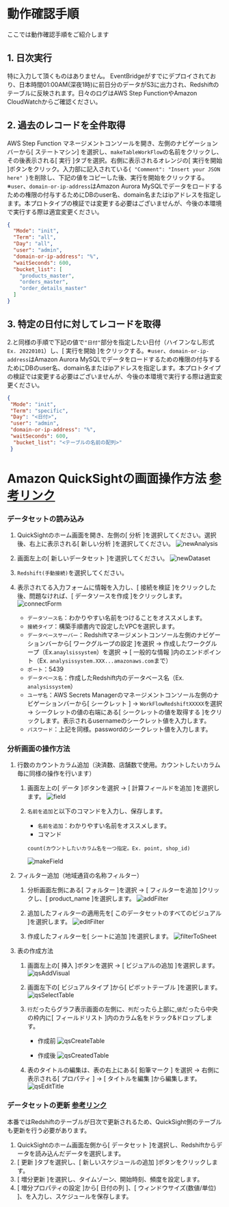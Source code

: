 # 動作確認手順

ここでは動作確認手順をご紹介します

## 1. 日次実行

特に入力して頂くものはありません。
EventBridgeがすでにデプロイされており、日本時間01:00AM(深夜1時)に前日分のデータがS3に出力され、Redshiftのテーブルに反映されます。日々のログはAWS Step FunctionやAmazon CloudWatchからご確認ください。


## 2. 過去のレコードを全件取得

AWS Step Function マネージメントコンソールを開き、左側のナビゲーションバーから[ ステートマシン] を選択し、`makeTableWorkFlow`の名前をクリックし、その後表示される[ 実行 ]タブを選択。右側に表示されるオレンジの[ 実行を開始 ]ボタンをクリック。入力部に記入されている`{ "Comment": "Insert your JSON here" }`を削除し、下記の値をコピーした後、実行を開始をクリックする。※`user`、`domain-or-ip-address`はAmazon Aurora MySQLでデータをロードするための権限の付与するためにDBのuser名、domain名またはipアドレスを指定します。本プロトタイプの検証では変更する必要はございませんが、今後の本環境で実行する際は適宜変更ください。

```json
{
  "Mode": "init",
  "Term": "all",
  "Day": "all",
  "user": "admin",
  "domain-or-ip-address": "%",
  "waitSeconds": 600,
  "bucket_list": [
    "products_master",
    "orders_master",
    "order_details_master"
  ]
}
```


## 3. 特定の日付に対してレコードを取得

2.と同様の手順で下記の値で`"日付"`部分を指定したい日付（ハイフンなし形式 `Ex. 20220101`）し、[ 実行を開始 ]をクリックする。※`user`、`domain-or-ip-address`はAmazon Aurora MySQLでデータをロードするための権限の付与するためにDBのuser名、domain名またはipアドレスを指定します。本プロトタイプの検証では変更する必要はございませんが、今後の本環境で実行する際は適宜変更ください。

```json
{
 "Mode": "init",
 "Term": "specific", 
 "Day": "<日付>",
 "user": "admin",
 "domain-or-ip-address": "%",
 "waitSeconds": 600,
  "bucket_list": "<テーブルの名前の配列>"
 }
```

# Amazon QuickSightの画面操作方法 [参考リンク](https://catalog.workshops.aws/quicksight/en-US/author-workshop)

### データセットの読み込み

1. QuickSightのホーム画面を開き、左側の[ 分析 ]を選択してください。選択後、右上に表示される[ 新しい分析 ]を選択してください。
![newAnalysis](img/QshomeNewAnalysis.png)

2. 画面左上の[ 新しいデータセット ]を選択してください。
![newDataset](img/QsSelectNewDataset.png)

3. `Redshift(手動接続)`を選択してください。

4. 表示されてる入力フォームに情報を入力し、[ 接続を検証 ]をクリックした後、問題なければ、[ データソースを作成 ]をクリックします。
![connectForm](img/QsRsConnectForm.png)
    * `データソース名`：わかりやすい名前をつけることをオススメします。
    * `接続タイプ`：構築手順書内で設定したVPCを選択します。
    * `データベースサーバー`：Redshiftマネージメントコンソール左側のナビゲーションバーから[ ワークグループの設定 ]を選択 → 作成したワークグループ（Ex.`anaylsissystem`）を選択 → [ 一般的な情報 ]内のエンドポイント（Ex. `analysissystem.XXX...amazonaws.com`まで）
    * `ポート`：5439
    * `データベース名`：作成したRedshift内のデータベース名（Ex. `analysissystem`）
    * `ユーザ名`：AWS Secrets Managerのマネージメントコンソール左側のナビゲーションバーから[ シークレット ] → `WorkFlowRedshiftXXXXX`を選択 → シークレットの値の右端にある[ シークレットの値を取得する ]をクリックします。表示されるusernameのシークレット値を入力します。
    * `パスワード`：上記を同様。passwordのシークレット値を入力します。



### 分析画面の操作方法
1. 行数のカウントカラム追加（決済数、店舗数で使用。カウントしたいカラム毎に同様の操作を行います）
    1. 画面左上の[ データ ]ボタンを選択 → [ 計算フィールドを追加 ]を選択します。
    ![field](img/fieldFrom.png)

    2. `名前を追加`と以下のコマンドを入力し、保存します。
        * `名前を追加`：わかりやすい名前をオススメします。
        * コマンド
        ```
        count(カウントしたいカラム名を一つ指定。Ex. point, shop_id)
        ```
        ![makeField](img/makeField.png)


2. フィルター追加（地域通貨の名称フィルター）
    1. 分析画面左側にある[ フォルター ]を選択 → [ フィルターを追加 ]クリックし、[ product_name ]を選択します。
    ![addFilter](img/addFilter.png)

    2. 追加したフィルターの適用先を[ このデータセットのすべてのビジュアル ]を選択します。
    ![editFilter](img/editFilter.png)

    3. 作成したフィルターを[ シートに追加 ]を選択します。
    ![filterToSheet](img/filterToSheet.png)

3. 表の作成方法
    1. 画面左上の[ 挿入 ]ボタンを選択 → [ ビジュアルの追加 ]を選択します。
    ![qsAddVisual](img/qsAddVisual.png)

    2. 画面左下の[ ビジュアルタイプ ]から[ ピボットテーブル ]を選択します。
    ![qsSelectTable](img/qsSelectPivotTable.png)

    3. `行`だったらグラフ表示画面の左側に、`列`だったら上部に,`値`だったら中央の枠内に[ フィールドリスト ]内のカラム名をドラック&ドロップします。
        * 作成前
        ![qsCreateTable](img/qsCreateTable.png)

        * 作成後
        ![qsCreatedTable](img/qsCreatedTable.png)
    4. 表のタイトルの編集は、表の右上にある[ 鉛筆マーク ] を選択 → 右側に表示される[ プロパティ ] → [ タイトルを編集 ]から編集します。
    ![qsEditTitle](img/qsEditTitle.png)


### データセットの更新 [参考リンク](https://docs.aws.amazon.com/ja_jp/quicksight/latest/user/refreshing-imported-data.html)
本番ではRedshiftのテーブルが日次で更新されるため、QuickSight側のテーブルも更新を行う必要があります。
1. QuickSightのホーム画面左側から[ データセット ]を選択し、Redshiftからデータを読み込んだデータを選択します。
2. [ 更新 ]タブを選択し、[ 新しいスケジュールの追加 ]ボタンをクリックします。
3. [ 増分更新 ]を選択し、タイムゾーン、開始時刻、頻度を設定します。
4. [ 増分プロパティの設定 ]から[ 日付の列 ]、[ ウィンドウサイズ(数値/単位) ]、を入力し、スケジュールを保存します。
